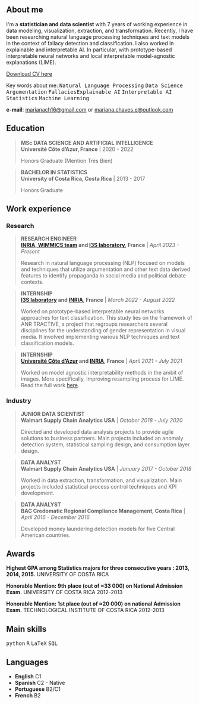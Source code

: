 ## About me

I'm a **statistician and data scientist** with 7 years of working experience in data modeling, visualization, extraction, and transformation. 
Recently, I have been researching natural language processing techniques and text models in the context of fallacy detection and classification. 
I also worked in explainable and interpretable AI. 
In particular, with prototype-based interpretable neural networks and local interpretable model-agnostic explanations (LIME). 
<!-- I'm a **statistician and data scientist** with 7 years of working experience in data modeling, visualization, extraction, and transformation. 
Recently, I have been researching explainable and interpretable AI. 
In particular, prototype-based interpretable neural networks and local interpretable model-agnostic explanations (LIME).
More broadly, I have been working with natural language processing and text classification models.      -->
<!-- These projects took place as part of [I3S laboratory](https://www.i3s.unice.fr/) in a combined effort with the [MAASAI team at INRIA](https://team.inria.fr/maasai/).  -->

[Download CV here](https://m-chaves.github.io/CV/cv.pdf)

Key words about me:
<kbd>Natural Language Processing</kbd> <kbd>Data Science</kbd> <kbd>Argumentation</kbd> <kbd>Fallacies</kbd><kbd>Explainable AI</kbd> <kbd>Interpretable AI</kbd> <kbd>Statistics</kbd> <kbd>Machine Learning</kbd>

**e-mail**: marianach16@gmail.com or mariana.chaves.e@outlook.com


## Education

> **MSc DATA SCIENCE AND ARTIFICIAL INTELLIGENCE**  
> **Université Côte d’Azur, France** | 2020 - 2022
>
> Honors Graduate (Mention Très Bien)


> **BACHELOR IN STATISTICS**  
> **University of Costa Rica, Costa Rica** | 2013 - 2017 
>
> Honors Graduate


## Work experience

### Research

> **RESEARCH ENGINEER**  
> **[INRIA, WIMMICS team](https://www.inria.fr/en/wimmics) and [I3S laboratory](https://www.i3s.unice.fr/), France** | *April 2023 - Present*
> 
> Research in natural language processing (NLP) focused on models and techniques that utilize argumentation and other text data derived features to identify propaganda in social media and political debate contexts.


> **INTERNSHIP**  
> **[I3S laboratory](https://www.i3s.unice.fr/) and [INRIA](https://team.inria.fr/maasai/), France** | *March 2022 - August 2022*
> 
> Worked on prototype-based interpretable neural networks approaches for text classification. This study lies on the framework of ANR TRACTIVE, a project that regroups researchers several disciplines for the understanding of gender representation in visual media. It involved implementing various NLP techniques and text classification models. 

> **INTERNSHIP**  
> **[Université Côte d’Azur](https://univ-cotedazur.fr/laboratoires/laboratoire-jean-alexandre-dieudonne-ljad-1) and [INRIA](https://team.inria.fr/maasai/), France** | *April 2021 - July 2021*
> 
> Worked on model agnostic interpretability methods in the ambit of images. More specifically, improving resampling process for LIME. Read the full work [here](https://m-chaves.github.io/LIME_resampling_methods.pdf).

### Industry

> **JUNIOR DATA SCIENTIST**  
> **Walmart Supply Chain Analytics USA** | *October 2018 - July 2020*
> 
> Directed and developed data analysis projects to provide agile solutions to business partners. Main projects included an anomaly detection system, statistical sampling design, and consumption layer design.

> **DATA ANALYST**  
> **Walmart Supply Chain Analytics USA** | *January 2017 - October 2018*
> 
> Worked in data extraction, transformation, and visualization. Main projects included statistical process control techniques and KPI development.

> **DATA ANALYST**  
> **BAC Credomatic Regional Compliance Management, Costa Rica** | *April 2016 - December 2016*
> 
> Developed money laundering detection models for five Central American countries.

## Awards

**Highest GPA among Statistics majors for three consecutive years : 2013, 2014, 2015.**
UNIVERSITY OF COSTA RICA

**Honorable Mention: 9th place (out of ≈33 000) on National Admission Exam.**
UNIVERSITY OF COSTA RICA 2012-2013

**Honorable Mention: 1st place (out of ≈20 000) on national Admission Exam.**
TECHNOLOGICAL INSTITUTE OF COSTA RICA 2012-2013

## Main skills

<kbd>python</kbd> <kbd>R</kbd> <kbd>LaTeX</kbd> <kbd>SQL</kbd>


<!-- - python -->
<!-- - R -->
<!-- - LaTeX -->
<!-- - SQL -->
<!-- - Tableau -->
<!-- - Alteryx -->

## Languages

* **English** C1
* **Spanish** C2 - Native
* **Portuguese** B2/C1
* **French** B2